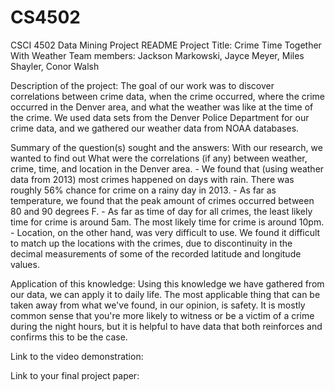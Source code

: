 # CS4502
CSCI 4502 Data Mining Project README
Project Title: Crime Time Together With Weather
Team members: Jackson Markowski, Jayce Meyer, Miles Shayler, Conor Walsh

Description of the project: The goal of our work was to discover correlations between crime data, when the crime occurred, 
  where the crime occurred in the Denver area, and what the weather was like at the time of the crime. 
  We used data sets from the Denver Police Department for our crime data, and we gathered our weather data from NOAA databases.

Summary of the question(s) sought and the answers: With our research, we wanted to find out What were the correlations (if any) 
  between weather, crime, time, and location in the Denver area.
    - We found that (using weather data from 2013) most crimes happened on days with rain. There was roughly 56% chance for crime 
    on a rainy day in 2013.
    - As far as temperature, we found that the peak amount of crimes occurred between 80 and 90 degrees F. 
    - As far as time of day for all crimes, the least likely time for crime is around 5am. The most likely time for crime is around 10pm.
    - Location, on the other hand, was very difficult to use. We found it difficult to match up the locations with the crimes, 
    due to discontinuity in the decimal measurements of some of the recorded latitude and longitude values.

Application of this knowledge: Using this knowledge we have gathered from our data, we can apply it to daily life. 
  The most applicable thing that can be taken away from what we've found, in our opinion, is safety. It is mostly common sense
  that you're more likely to witness or be a victim of a crime during the night hours, but it is helpful to have data that
  both reinforces and confirms this to be the case. 

Link to the video demonstration: 

Link to your final project paper: 
